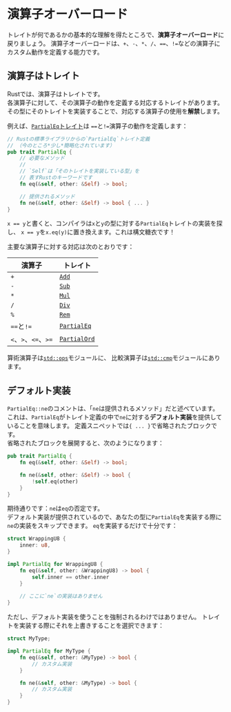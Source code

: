 # 演算子オーバーロード

トレイトが何であるかの基本的な理解を得たところで、**演算子オーバーロード**に戻りましょう。
演算子オーバーロードは、`+`、`-`、`*`、`/`、`==`、`!=`などの演算子にカスタム動作を定義する能力です。

## 演算子はトレイト

Rustでは、演算子はトレイトです。\
各演算子に対して、その演算子の動作を定義する対応するトレイトがあります。
その型にそのトレイトを実装することで、対応する演算子の使用を**解禁**します。

例えば、[`PartialEq`トレイト](https://doc.rust-lang.org/std/cmp/trait.PartialEq.html)は
`==`と`!=`演算子の動作を定義します：

```rust
// Rustの標準ライブラリからの`PartialEq`トレイト定義
// （今のところ*少し*簡略化されています）
pub trait PartialEq {
    // 必要なメソッド
    //
    // `Self`は「そのトレイトを実装している型」を
    // 表すRustのキーワードです
    fn eq(&self, other: &Self) -> bool;

    // 提供されるメソッド
    fn ne(&self, other: &Self) -> bool { ... }
}
```

`x == y`と書くと、コンパイラは`x`と`y`の型に対する`PartialEq`トレイトの実装を探し、
`x == y`を`x.eq(y)`に置き換えます。これは構文糖衣です！

主要な演算子に対する対応は次のとおりです：

| 演算子                   | トレイト                                                                |
| ------------------------ | ----------------------------------------------------------------------- |
| `+`                      | [`Add`](https://doc.rust-lang.org/std/ops/trait.Add.html)               |
| `-`                      | [`Sub`](https://doc.rust-lang.org/std/ops/trait.Sub.html)               |
| `*`                      | [`Mul`](https://doc.rust-lang.org/std/ops/trait.Mul.html)               |
| `/`                      | [`Div`](https://doc.rust-lang.org/std/ops/trait.Div.html)               |
| `%`                      | [`Rem`](https://doc.rust-lang.org/std/ops/trait.Rem.html)               |
| `==`と`!=`               | [`PartialEq`](https://doc.rust-lang.org/std/cmp/trait.PartialEq.html)   |
| `<`、`>`、`<=`、`>=`     | [`PartialOrd`](https://doc.rust-lang.org/std/cmp/trait.PartialOrd.html) |

算術演算子は[`std::ops`](https://doc.rust-lang.org/std/ops/index.html)モジュールに、
比較演算子は[`std::cmp`](https://doc.rust-lang.org/std/cmp/index.html)モジュールにあります。

## デフォルト実装

`PartialEq::ne`のコメントは、「`ne`は提供されるメソッド」だと述べています。\
これは、`PartialEq`がトレイト定義の中で`ne`に対する**デフォルト実装**を提供していることを意味します。
定義スニペットでは`{ ... }`で省略されたブロックです。\
省略されたブロックを展開すると、次のようになります：

```rust
pub trait PartialEq {
    fn eq(&self, other: &Self) -> bool;

    fn ne(&self, other: &Self) -> bool {
        !self.eq(other)
    }
}
```

期待通りです：`ne`は`eq`の否定です。\
デフォルト実装が提供されているので、あなたの型に`PartialEq`を実装する際に`ne`の実装をスキップできます。
`eq`を実装するだけで十分です：

```rust
struct WrappingU8 {
    inner: u8,
}

impl PartialEq for WrappingU8 {
    fn eq(&self, other: &WrappingU8) -> bool {
        self.inner == other.inner
    }
    
    // ここに`ne`の実装はありません
}
```

ただし、デフォルト実装を使うことを強制されるわけではありません。
トレイトを実装する際にそれを上書きすることを選択できます：

```rust
struct MyType;

impl PartialEq for MyType {
    fn eq(&self, other: &MyType) -> bool {
        // カスタム実装
    }

    fn ne(&self, other: &MyType) -> bool {
        // カスタム実装
    }
}
```